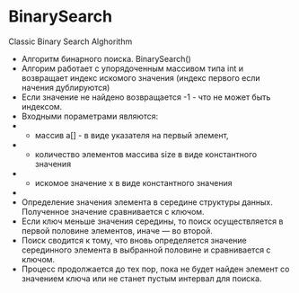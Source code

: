 # BinarySearch
Classic Binary Search Alghorithm

* Алгоритм бинарного поиска. BinarySearch()
* Алгорим работает с упорядоченным массивом типа int и возвращает индекс искомого значения (индекс первого если начения дублируются)
* Если значение не найдено возвращается -1 - что не может быть индексом.
* Входными пораметрами являются:
* - массив a[] - в виде указателя на первый элемент,
* - количество элементов массива size в виде константного значения
* - искомое значение x  в виде константного значения
*
* Определение значения элемента в середине структуры данных. Полученное значение сравнивается с ключом.
* Если ключ меньше значения середины, то поиск осуществляется в первой половине элементов, иначе — во второй.
* Поиск сводится к тому, что вновь определяется значение серединного элемента в выбранной половине и сравнивается с ключом.
* Процесс продолжается до тех пор, пока не будет найден элемент со значением ключа или не станет пустым интервал для поиска.


